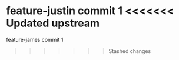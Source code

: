 feature-justin commit 1
<<<<<<< Updated upstream
=======
feature-james commit 1 
>>>>>>> Stashed changes

